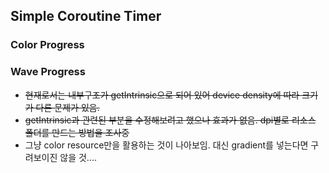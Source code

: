 ## Simple Coroutine Timer

### Color Progress

### Wave Progress
- ~~현재로서는 내부구조가 getIntrinsic으로 되어 있어 device density에 따라 크기가 다른 문제가 있음.~~
- ~~getIntrinsic과 관련된 부분을 수정해보려고 했으나 효과가 없음. dpi별로 리소스 폴더를 만드는 방법을 조사중~~
- 그냥 color resource만을 활용하는 것이 나아보임. 대신 gradient를 넣는다면 구려보이진 않을 것....
